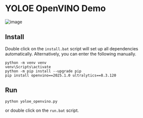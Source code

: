 # YOLOE OpenVINO Demo

![image](https://github.com/user-attachments/assets/8fcd323c-6a72-47aa-accd-26ed311b9b77)

## Install 
Double click on the `install.bat` script will set up all dependencies automatically. Alternatively, you can enter the following manually. 

```
python -m venv venv
venv\Scripts\activate
python -m pip install --upgrade pip
pip install openvino==2025.1.0 ultralytics==8.3.120
```

## Run
```
python yoloe_openvino.py
```
or double click on the `run.bat` script.
